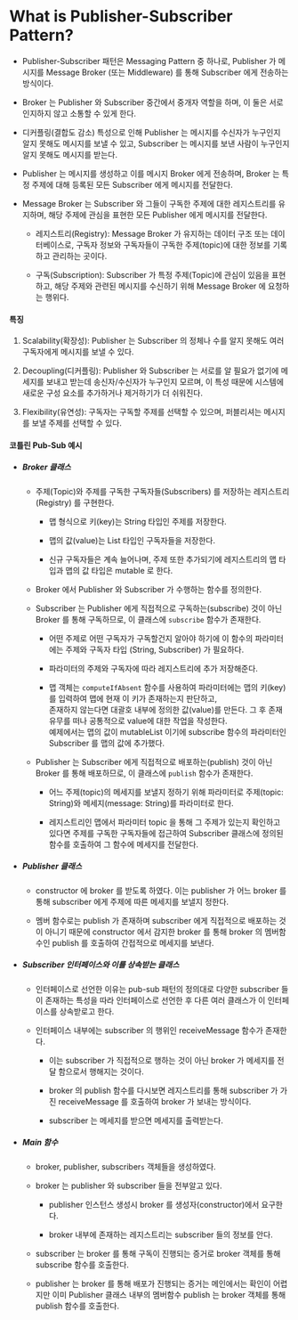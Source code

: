 # What is Publisher-Subscriber Pattern?

  * Publisher-Subscriber 패턴은 Messaging Pattern 중 하나로, Publisher 가 메시지를 Message Broker (또는 Middleware) 를 통해 Subscriber 에게 전송하는 방식이다.

  * Broker 는  Publisher 와 Subscriber 중간에서 중개자 역할을 하며, 이 둘은 서로 인지하지 않고 소통할 수 있게 한다.

  * 디커플링(결합도 감소) 특성으로 인해 Publisher 는 메시지를 수신자가 누구인지 알지 못해도 메시지를 보낼 수 있고, Subscriber 는 메시지를 보낸 사람이 누구인지 알지 못해도 메시지를 받는다.

  * Publisher 는 메시지를 생성하고 이를 메시지 Broker 에게 전송하며, Broker 는 특정 주제에 대해 등록된 모든 Subscriber 에게 메시지를 전달한다.

  * Message Broker 는 Subscriber 와 그들이 구독한 주제에 대한 레지스트리를 유지하며, 해당 주제에 관심을 표현한 모든 Publisher 에게 메시지를 전달한다.

    * 레지스트리(Registry): Message Broker 가 유지하는 데이터 구조 또는 데이터베이스로, 구독자 정보와 구독자들이 구독한 주제(topic)에 대한 정보를 기록하고 관리하는 곳이다.

    * 구독(Subscription): Subscriber 가 특정 주제(Topic)에 관심이 있음을 표현하고, 해당 주제와 관련된 메시지를 수신하기 위해 Message Broker 에 요청하는 행위다.

#### 특징

  1. Scalability(확장성): Publisher 는 Subscriber 의 정체나 수를 알지 못해도 여러 구독자에게 메시지를 보낼 수 있다.

  2. Decoupling(디커플링): Publisher 와 Subscriber 는 서로를 알 필요가 없기에 메세지를 보내고 받는데 송신자/수신자가 누구인지 모르며, 이 특성 때문에 시스템에 새로운 구성 요소를 추가하거나 제거하기가 더 쉬워진다.

  3. Flexibility(유연성): 구독자는 구독할 주제를 선택할 수 있으며, 퍼블리셔는 메시지를 보낼 주제를 선택할 수 있다.

#### 코틀린 Pub-Sub 예시

  * ##### Broker 클래스

    * 주제(Topic)와 주제를 구독한 구독자들(Subscribers) 를 저장하는 레지스트리(Registry) 를 구현한다. 
    
      * 맵 형식으로 키(key)는 String 타입인 주제를 저장한다.

      * 맵의 값(value)는 List 타입인 구독자들을 저장한다.
      
      * 신규 구독자들은 계속 늘어나며, 주제 또한 추가되기에 레지스트리의 맵 타입과 맵의 값 타입은 mutable 로 한다.

    * Broker 에서 Publisher 와 Subscriber 가 수행하는 함수를 정의한다.
    
    * Subscriber 는 Publisher 에게 직접적으로 구독하는(subscribe) 것이 아닌 Broker 를 통해 구독하므로, 이 클래스에 `subscribe` 함수가 존재한다.
    
      * 어떤 주제로 어떤 구독자가 구독할건지 알아야 하기에 이 함수의 파라미터에는 주제와 구독자 타입 (String, Subscriber) 가 필요하다.
      
      * 파라미터의 주제와 구독자에 따라 레지스트리에 추가 저장해준다.
      
      * 맵 객체는 `computeIfAbsent` 함수를 사용하여 파라미터에는 맵의 키(key)를 입력하여 맵에 현재 이 키가 존재하는지 판단하고, 
      <br>존재하지 않는다면 대괄호 내부에 정의한 값(value)를 만든다. 그 후 존재 유무를 떠나 공통적으로 value에 대한 작업을 작성한다.
      <br>예제에서는 맵의 값이 mutableList 이기에 subscribe 함수의 파라미터인 Subscriber 를 맵의 값에 추가했다.
    
    * Publisher 는 Subscriber 에게 직접적으로 배포하는(publish) 것이 아닌 Broker 를 통해 배포하므로, 이 클래스에 `publish` 함수가 존재한다.
    
      * 어느 주제(topic)의 메세지를 보낼지 정하기 위해 파라미터로 주제(topic: String)와 메세지(message: String)를 파라미터로 한다.
      
      * 레지스트리인 맵에서 파라미터 topic 을 통해 그 주제가 있는지 확인하고 있다면 주제를 구독한 구독자들에 접근하여 Subscriber 클래스에 정의된
      <br>함수를 호출하여 그 함수에 메세지를 전달한다.

* ##### Publisher 클래스

  * constructor 에 broker 를 받도록 하였다. 이는 publisher 가 어느 broker 를 통해 subscriber 에게 주제에 따른 메세지를 보낼지 정한다.
  
  * 멤버 함수로는 publish 가 존재하며 subscriber 에게 직접적으로 배포하는 것이 아니기 때문에 constructor 에서 감지한 broker 를 통해 broker 의 멤버함수인 publish 를 호출하여 간접적으로 메세지를 보낸다.

* ##### Subscriber 인터페이스와 이를 상속받는 클래스

  * 인터페이스로 선언한 이유는 pub-sub 패턴의 정의대로 다양한 subscriber 들이 존재하는 특성을 따라 인터페이스로 선언한 후 다른 여러 클래스가 이 인터페이스를 상속받로고 한다.
  
  * 인터페이스 내부에는 subscriber 의 행위인 receiveMessage 함수가 존재한다.
  
    * 이는 subscriber 가 직접적으로 행하는 것이 아닌 broker 가 메세지를 전달 함으로서 행해지는 것이다.
    
    * broker 의 publish 함수를 다시보면 레지스트리를 통해 subscriber 가 가진 receiveMessage 를 호출하여 broker 가 보내는 방식이다.
    
    * subscriber 는 메세지를 받으면 메세지를 출력받는다.

* ##### Main 함수

  * broker, publisher, subscriber`s` 객체들을 생성하였다.

  * broker 는 publisher 와 subscriber 들을 전부알고 있다.
  
    * publisher 인스턴스 생성시 broker 를 생성자(constructor)에서 요구한다.
    
    * broker 내부에 존재하는 레지스트리는 subscriber 들의 정보를 안다.
  
  * subscriber 는 broker 를 통해 구독이 진행되는 증거로 broker 객체를 통해 subscribe 함수를 호출한다.
  
  * publisher 는 broker 를 통해 배포가 진행되는 증거는 메인에서는 확인이 어렵지만 이미 Publisher 클래스 내부의 멤버함수 publish 는 broker 객체를 통해 publish 함수를 호출한다.
